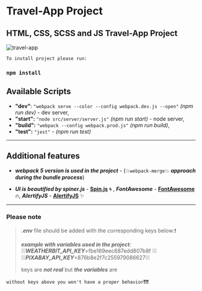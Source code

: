 
# Travel-App Project

## HTML, CSS, SCSS and JS Travel-App Project

![travel-app](https://img.shields.io/badge/travel--app-build--1.0.0-green)

`To install project please run:`

### `npm install`

## Available Scripts

- **"dev"**: `"webpack serve --color --config webpack.dev.js --open"` *(npm run dev)* - dev server,
- **"start":** `"node src/server/server.js"` *(npm run start)* - node server,
- **"build":** `"webpack --config webpack.prod.js"` *(npm run build)*,
- **"test":** `"jest"` -  *(npm run test)*

***

## Additional features

- ***webpack **5** version is used in the project*** - (💥`webpack-merge`💥 ***approach during the bundle process***)

- ***UI is beautified by spiner.js*** - **[Spin.js](https://spin.js.org/)** 🌀 , ***FontAwesome*** - **[FontAwesome](https://fontawesome.com/)** 🔥,
***AlertifyJS*** - **[AlertifyJS](https://alertifyjs.com/)** ✨

***

### Please note

>***.env*** file should be added with the corresponding keys below:❗
>
>***example with variables used in the project***:
❕❕❕***WEATHERBIT_API_KEY***=fbe169eec687edd807b8f  ❕❕❕
❕❕❕***PIXABAY_API_KEY***=876b8e2f7c255979086627❕❕❕
>
>keys are ***not real*** but ***the variables*** are

`without keys above you won't have a proper behavior`❗❗❗
